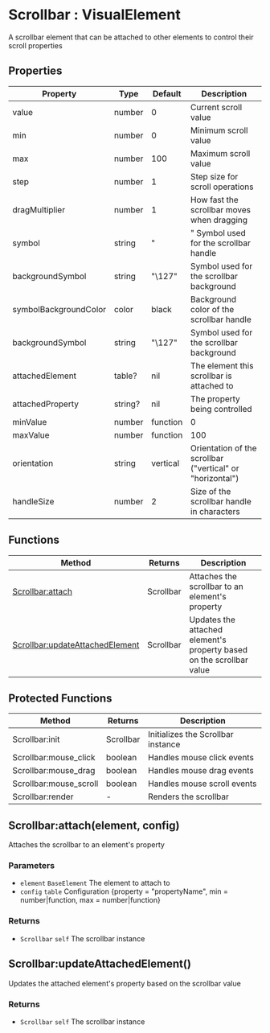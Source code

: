 # Scrollbar : VisualElement
A scrollbar element that can be attached to other elements to control their scroll properties

## Properties

|Property|Type|Default|Description|
|---|---|---|---|
|value|number|0|Current scroll value
|min|number|0|Minimum scroll value
|max|number|100|Maximum scroll value
|step|number|1|Step size for scroll operations
|dragMultiplier|number|1|How fast the scrollbar moves when dragging
|symbol|string|"|" Symbol used for the scrollbar handle
|backgroundSymbol|string|"\127"|Symbol used for the scrollbar background
|symbolBackgroundColor|color|black|Background color of the scrollbar handle
|backgroundSymbol|string|"\127"|Symbol used for the scrollbar background
|attachedElement|table?|nil|The element this scrollbar is attached to
|attachedProperty|string?|nil|The property being controlled
|minValue|number|function|0|Minimum value or function that returns it
|maxValue|number|function|100|Maximum value or function that returns it
|orientation|string|vertical|Orientation of the scrollbar ("vertical" or "horizontal")
|handleSize|number|2|Size of the scrollbar handle in characters

## Functions

|Method|Returns|Description|
|---|---|---|
|[Scrollbar:attach](#scrollbar-attach)|Scrollbar|Attaches the scrollbar to an element's property
|[Scrollbar:updateAttachedElement](#scrollbar-updateattachedelement)|Scrollbar|Updates the attached element's property based on the scrollbar value


## Protected Functions

|Method|Returns|Description|
|---|---|---|
|Scrollbar:init|Scrollbar|Initializes the Scrollbar instance
|Scrollbar:mouse_click|boolean|Handles mouse click events
|Scrollbar:mouse_drag|boolean|Handles mouse drag events
|Scrollbar:mouse_scroll|boolean|Handles mouse scroll events
|Scrollbar:render|-|Renders the scrollbar

## Scrollbar:attach(element, config)
Attaches the scrollbar to an element's property

### Parameters
* `element` `BaseElement` The element to attach to
* `config` `table` Configuration {property = "propertyName", min = number|function, max = number|function}

### Returns
* `Scrollbar` `self` The scrollbar instance

## Scrollbar:updateAttachedElement()
Updates the attached element's property based on the scrollbar value

### Returns
* `Scrollbar` `self` The scrollbar instance


